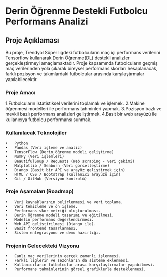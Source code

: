 # Derin Öğrenme Destekli Futbolcu Performans Analizi
## Proje Açıklaması
Bu proje, Trendyol Süper ligdeki futbolcuların maç içi performans verilerini Tensorflow kullanarak Derin Öğrenme(DL) destekli analizler gerçekleştirmeyi amaçlamaktadır. Proje kapsamında futbolcuların geçmiş maç verilerinden yola çıkarak bireysel performans skorları hesaplanacak, farklı pozisyon ve takımlardaki futbolcular arasında karşılaştırmalar yapılabilecektir.

### Proje Amacı
1.Futbolcuların istatistiksel verilerini toplamak ve işlemek.
2.Makine öğrenmesi modelleri ile performans tahminleri yapmak.
3.Pozisyon bazlı ve mevkii bazlı performans analizleri geliştirmek.
4.Basit bir web arayüzü ile kullanıcıya futbolcu performansı sunmak.

### Kullanılacak Teknolojiler
	•	Python
	•	Pandas (Veri işleme ve analiz)
	•	TensorFlow (Derin öğrenme modeli geliştirme)
	•	NumPy (Veri işlemleri)
	•	BeautifulSoup / Requests (Web scraping - veri çekimi)
	•	Matplotlib / Seaborn (Veri görselleştirme)
	•	Django (Basit bir API ve arayüz geliştirmek için)
	•	HTML / CSS / Bootstrap (Kullanıcı arayüzü için)
	•	Git / GitHub (Versiyon kontrolü)

### Proje Aşamaları (Roadmap)
	•	Veri kaynaklarının belirlenmesi ve veri toplama.
	•	Veri temizleme ve ön işleme.
	•	Performans skor metriği oluşturulması.
	•	Derin öğrenme modeli tasarımı ve eğitilmesi.
	•	Modelin performans değerlendirmesi.
	•	Web API geliştirilmesi (Django ile).
	•	Basit frontend tasarlanması.
	•	Sistem entegrasyonu ve demo hazırlığı.

### Projenin Gelecekteki Vizyonu
	•	Canlı maç verilerinin gerçek zamanlı işlenmesi.
	•	Farklı liglerin ve sezonların da sisteme eklenmesi.
	•	Kullanıcıların futbolcular arası karşılaştırmalar yapabilmesi.
	•	Performans tahminlerinin görsel grafiklerle desteklenmesi.